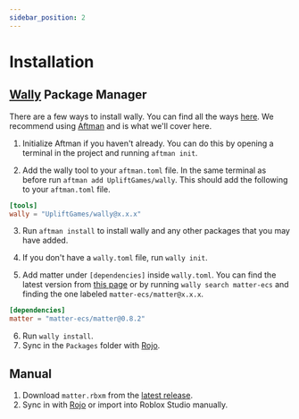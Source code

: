 ```yaml
---
sidebar_position: 2
---
```


# Installation

## [Wally](https://wally.run) Package Manager

There are a few ways to install wally. You can find all the ways [here](https://wally.run/install). We recommend using [Aftman](https://github.com/lpghatguy/aftman) and is what we'll cover here.

1. Initialize Aftman if you haven't already. You can do this by opening a terminal in the project and running `aftman init`.

2. Add the wally tool to your `aftman.toml` file. In the same terminal as before run `aftman add UpliftGames/wally`. This should add the following to your `aftman.toml` file.

```toml title="aftman.toml"
[tools]
wally = "UpliftGames/wally@x.x.x"
```

3. Run `aftman install` to install wally and any other packages that you may have added.

4. If you don't have a `wally.toml` file, run `wally init`.

5. Add matter under `[dependencies]` inside `wally.toml`. You can find the latest version from [this page](https://wally.run/package/matter-ecs/matter) or by running `wally search matter-ecs` and finding the one labeled `matter-ecs/matter@x.x.x`.

```toml title="wally.toml"
[dependencies]
matter = "matter-ecs/matter@0.8.2"
```

6. Run `wally install`.
7. Sync in the `Packages` folder with [Rojo](https://rojo.space).

## Manual

1. Download `matter.rbxm` from the [latest release](https://github.com/matter-ecs/matter/releases/latest).
2. Sync in with [Rojo](https://rojo.space) or import into Roblox Studio manually.
